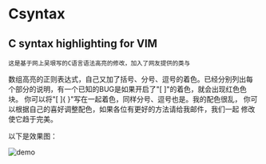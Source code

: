 # Csyntax
## C syntax highlighting for VIM

    这是基于网上吴垠写的C语言语法高亮的修改，加入了网友提供的类与
数组高亮的正则表达式，自己又加了括号、分号、逗号的着色。已经分别列出每
个部分的说明，有一个已知的BUG是如果开启了"[  ]"的着色，就会出现红色色块。
    你可以将"[  ]{  }"写在一起着色，同样分号、逗号也是。我的配色很乱，
你可以根据自己的喜好调整配色，如果各位有更好的方法请给我邮件，我们一起
修改使它趋于完美。

以下是效果图：

![demo](https://raw.githubusercontent.com/snakeleon/Csyntax/master/demo.jpg)

